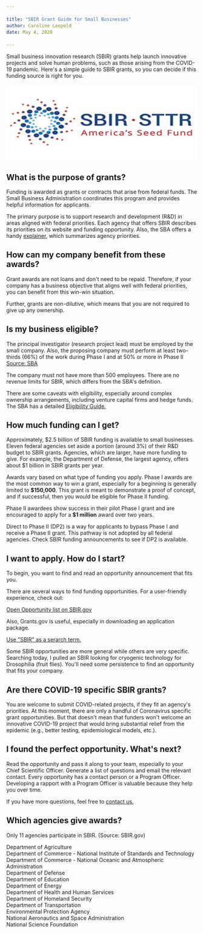```yaml
---

title: "SBIR Grant Guide for Small Businesses"  
author: Caroline Leopold
date: May 4, 2020

---
```


Small business innovation research (SBIR) grants help launch innovative projects and solve human problems, such as those arising from the COVID-19 pandemic. Here's a simple guide to SBIR grants, so you can decide if this funding source is right for you.

<!-- ![alt text](../images/nci-cells.jpg "Photo Credit: National Cancer Institute") -->

<img src="../images/sbir-sttr-opt.jpg" width="800px" height="200" />

## What is the purpose of grants?

Funding is awarded as grants or contracts that arise from federal funds. The Small Business Administration coordinates this program and provides helpful information for applicants. 

The primary purpose is to support research and development (R&D) in areas aligned with federal priorities. Each agency that offers SBIR describes its priorities on its website and funding opportunity. Also, the SBA offers a handy [explainer](https://www.sbir.gov/tutorials/individual-agency-requirements/), which summarizes agency priorities.

## How can my company benefit from these awards?
 
Grant awards are not loans and don't need to be repaid. Therefore, if your company has a business objective that aligns well with federal priorities, you can benefit from this win-win situation. 

Further, grants are non-dilutive, which means that you are not required to give up any ownership. 

## Is my business eligible? 

The principal investigator (research project lead) must be employed by the small company. Also, the proposing company must perform at least two-thirds (66%) of the work during Phase I and at 50% or more in Phase II <a href="blog-link" href="https://www.sbir.gov/applicants">Source: SBA</a>

The company must not have more than 500 employees. There are no revenue limits for SBIR, which differs from the SBA's defnition. 

There are some caveats with eligibility, especially around complex ownership arrangements, including venture capital firms and hedge funds.  The SBA has a detailed <a href="blog-link" href="https://www.sbir.gov/sites/default/files/elig_size_compliance_guide.pdf">Eligibility Guide.</a>

## How much funding can I get?

Approximately, $2.5 billion of SBIR funding is available to small businesses. Eleven federal agencies set aside a portion (around 3%) of their R&D budget to SBIR grants. Agencies, which are larger, have more funding to give. For example, the Department of Defense, the largest agency, offers about $1 billion in SBIR grants per year. 

Awards vary based on what type of funding you apply. Phase I awards are the most common way to win a grant, especially for a beginning is generally limited to **$150,000**. This grant is meant to demonstrate a proof of concept, and if successful, then you would be eligible for Phase II funding. 

Phase II awardees show success in their pilot Phase I grant and are encouraged to apply for a **$1 million** award over two years. 

Direct to Phase II (DP2) is a way for applicants to bypass Phase I and receive a Phase II grant. This pathway is not adopted by all federal agencies. Check SBIR funding announcements to see if DP2 is available. 

## I want to apply. How do I start? 

To begin, you want to find and read an opportunity announcement that fits you. 

There are several ways to find funding opportunities. For a user-friendly experience, check out: <a class="blog-link" href = "https://www.sbir.gov/solicitations/open"><p>Open Opportunity list on SBIR.gov</p></a>

Also, Grants.gov is useful, especially in downloading an application package. <a class="blog-link" href = "https://www.grants.gov/web/grants/search-grants.html?keywords=SBIR"><p>Use "SBIR" as a serarch term.</p></a>


Some SBIR opportunities are more general while others are very specific. Searching today, I pulled an SBIR looking for cryogenic technology for Drosophilia (fruit flies). You'll need some persistence to find an opportunity that fits your company. 

## Are there COVID-19 specific SBIR grants?

You are welcome to submit COVID-related projects, if they fit an agency's priorities. At this moment, there are only a handful of Coronavirus specific grant opportunities. But that doesn't mean that funders won't welcome an innovative COVID-19 project that would bring substantial relief from the epidemic (e.g., better testing, epidemiological models, etc.).

## I found the perfect opportunity. What's next?

Read the opportunity and pass it along to your team, especially to your Chief Scientific Officer. Generate a list of questions and email the relevant contact. Every opportunity has a contact person or a Program Officer. Developing a rapport with a Program Officer is valuable because they help you over time. 

If you have more questions, feel free to <a class="blog-link" href="https://fuelcopy.com/contact">contact us.</a>

## Which agencies give awards? 

Only 11 agencies participate in SBIR. (Source: SBIR.gov) 

Department of Agriculture   
Department of Commerce - National Institute of Standards and Technology   
Department of Commerce - National Oceanic and Atmospheric Administration   
Department of Defense   
Department of Education   
Department of Energy   
Department of Health and Human Services   
Department of Homeland Security   
Department of Transportation   
Environmental Protection Agency   
National Aeronautics and Space Administration   
National Science Foundation   







